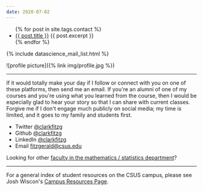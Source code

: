 ```yaml
---
date: 2020-07-02
---
```



<ul>
  {% for post in site.tags.contact %}
    <li>
      <a href="{{ post.url | relative_url }}">{{ post.title }}</a>
      {{ post.excerpt }}
    </li>
  {% endfor %}
</ul>

{% include datascience_mail_list.html %}

![profile picture]({% link img/profile.jpg %})

------------------------------------------------------------

If it would totally make your day if I follow or connect with you on one of these platforms, then send me an email.
If you're an alumni of one of my courses and you're using what you learned from the course, then I would be especially glad to hear your story so that I can share with current classes.
Forgive me if I don't engage much publicly on social media; my time is limited, and it goes to my family and students first.

- Twitter [@clarkfitzg](https://twitter.com/clarkfitzg)
- Github [@clarkfitzg](https://github.com/clarkfitzg)
- LinkedIn [@clarkfitzg](https://www.linkedin.com/in/clarkfitzg/)
- Email <fitzgerald@csus.edu>

Looking for other [faculty in the mathematics / statistics department](https://www.csus.edu/college/natural-sciences-mathematics/mathematics-statistics/meet-us/)?

------------------------------------------------------------

For a general index of student resources on the CSUS campus, please see Josh Wiscon's [Campus Resources Page](http://webpages.csus.edu/wiscons/more/SacStateCampusResources.html).


